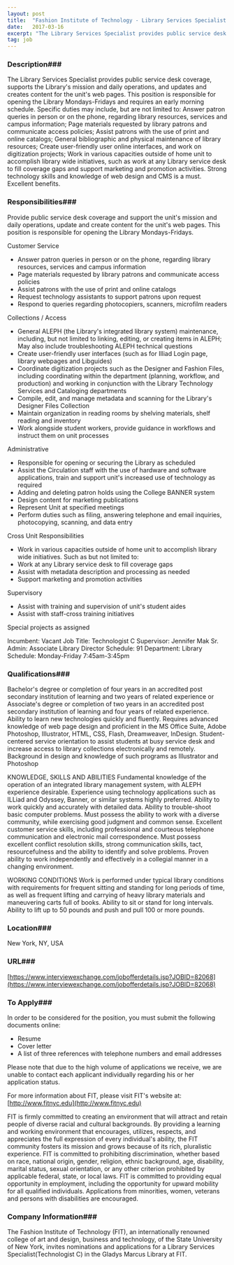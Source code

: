 ```yaml
---
layout: post
title:  "Fashion Institute of Technology - Library Services Specialist (Technologist C) - Fashion Institute of Technology"
date:   2017-03-16
excerpt: "The Library Services Specialist provides public service desk coverage, supports the Library's mission and daily operations, and updates and creates content for the unit's web pages. This position is responsible for opening the Library Mondays-Fridays and requires an early morning schedule. Specific duties may include, but are not limited to: Answer patron queries in person or on the phone, regarding library resources, services and campus information; Page materials requested by library patrons and communicate access policies; Assist patrons with the use of print and online catalogs; General bibliographic and physical maintenance of library resources; Create user-friendly user online interfaces, and work on digitization projects; Work in various capacities outside of home unit to accomplish library wide initiatives, such as work at any Library service desk to fill coverage gaps and support marketing and promotion activities. Strong technology skills and knowledge of web design and CMS is a must. Excellent benefits."
tag: job
---
```


### Description###

The Library Services Specialist provides public service desk coverage, supports the Library's mission and daily operations, and updates and creates content for the unit's web pages. This position is responsible for opening the Library Mondays-Fridays and requires an early morning schedule. Specific duties may include, but are not limited to: Answer patron queries in person or on the phone, regarding library resources, services and campus information; Page materials requested by library patrons and communicate access policies; Assist patrons with the use of print and online catalogs; General bibliographic and physical maintenance of library resources; Create user-friendly user online interfaces, and work on digitization projects; Work in various capacities outside of home unit to accomplish library wide initiatives, such as work at any Library service desk to fill coverage gaps and support marketing and promotion activities. Strong technology skills and knowledge of web design and CMS is a must. Excellent benefits.


### Responsibilities###

Provide public service desk coverage and support the unit's mission and daily operations, update and create content for the unit's web pages. This position is responsible for opening the Library Mondays-Fridays.

Customer Service  
- Answer patron queries in person or on the phone, regarding library resources, services and campus information
- Page materials requested by library patrons and communicate access policies
- Assist patrons with the use of print and online catalogs
- Request technology assistants to support patrons upon request
- Respond to queries regarding photocopiers, scanners, microfilm readers

Collections / Access  
- General ALEPH (the Library's integrated library system) maintenance, including, but not limited to linking, editing, or creating items in ALEPH; May also include troubleshooting ALEPH technical questions
- Create user-friendly user interfaces (such as for Illiad Login page, library webpages and Libguides)
- Coordinate digitization projects such as the Designer and Fashion Files, including coordinating within the department (planning, workflow, and production) and working in conjunction with the Library Technology Services and 
Cataloging departments
- Compile, edit, and manage metadata and scanning for the Library's Designer Files Collection
- Maintain organization in reading rooms by shelving materials, shelf reading and inventory
- Work alongside student workers, provide guidance in workflows and instruct them on unit processes

Administrative  
- Responsible for opening or securing the Library as scheduled
- Assist the Circulation staff with the use of hardware and software applications, train and support unit's increased use of technology as required
- Adding and deleting patron holds using the College BANNER system
- Design content for marketing publications
- Represent Unit at specified meetings
- Perform duties such as filing, answering telephone and email inquiries, photocopying, scanning, and data entry

Cross Unit Responsibilities
- Work in various capacities outside of home unit to accomplish library wide initiatives. Such as but not limited to:
- Work at any Library service desk to fill coverage gaps
- Assist with metadata description and processing as needed
 - Support marketing and promotion activities

Supervisory  
- Assist with training and supervision of unit's student aides
- Assist with staff-cross training initiatives

Special projects as assigned

Incumbent: Vacant Job Title: Technologist C 
Supervisor: Jennifer Mak 
Sr. Admin: Associate Library Director 
Schedule: 91 
Department: Library 
Schedule: Monday-Friday 7:45am-3:45pm


### Qualifications###

Bachelor's degree or completion of four years in an accredited post secondary institution of learning and two years of related experience or Associate's degree or completion of two years in an accredited post secondary institution of learning and four years of related experience. Ability to learn new technologies quickly and fluently. Requires advanced knowledge of web page design and proficient in the MS Office Suite, Adobe Photoshop, Illustrator, HTML, CSS, Flash, Dreamweaver, InDesign. Student-centered service orientation to assist students at busy service desk and increase access to library collections electronically and remotely. Background in design and knowledge of such programs as Illustrator and Photoshop

KNOWLEDGE, SKILLS AND ABILITIES
Fundamental knowledge of the operation of an integrated library management system, with ALEPH experience desirable. Experience using technology applications such as ILLiad and Odyssey, Banner, or similar systems highly preferred. Ability to work quickly and accurately with detailed data. Ability to trouble-shoot basic computer problems.
Must possess the ability to work with a diverse community, while exercising good judgment and common sense. Excellent customer service skills, including professional and courteous telephone communication and electronic mail correspondence. Must possess excellent conflict resolution skills, strong communication skills, tact, resourcefulness and the ability to identify and solve problems. Proven ability to work independently and effectively in a collegial manner in a changing environment.

WORKING CONDITIONS
Work is performed under typical library conditions with requirements for frequent sitting and standing for long periods of time, as well as frequent lifting and carrying of heavy library materials and maneuvering carts full of books. Ability to sit or stand for long intervals. Ability to lift up to 50 pounds and push and pull 100 or more pounds.




### Location###

New York, NY, USA


### URL###

[https://www.interviewexchange.com/jobofferdetails.jsp?JOBID=82068](https://www.interviewexchange.com/jobofferdetails.jsp?JOBID=82068)

### To Apply###

In order to be considered for the position, you must submit the following documents online:
* Resume 
* Cover letter 
* A list of three references with telephone numbers and email addresses

Please note that due to the high volume of applications we receive, we are unable to contact each applicant individually regarding his or her application status.  

For more information about FIT, please visit FIT's website at: [http://www.fitnyc.edu](http://www.fitnyc.edu)  

FIT is firmly committed to creating an environment that will attract and retain people of diverse racial and cultural backgrounds. By providing a learning and working environment that encourages, utilizes, respects, and appreciates the full expression of every individual's ability, the FIT community fosters its mission and grows because of its rich, pluralistic experience. FIT is committed to prohibiting discrimination, whether based on race, national origin, gender, religion, ethnic background, age, disability, marital status, sexual orientation, or any other criterion prohibited by applicable federal, state, or local laws. FIT is committed to providing equal opportunity in employment, including the opportunity for upward mobility for all qualified individuals. Applications from minorities, women, veterans and persons with disabilities are encouraged.


### Company Information###

The Fashion Institute of Technology (FIT), an internationally renowned college of art and design, business and technology, of the State University of New York, invites nominations and applications for a Library Services Specialist(Technologist C) in the Gladys Marcus Library at FIT.



